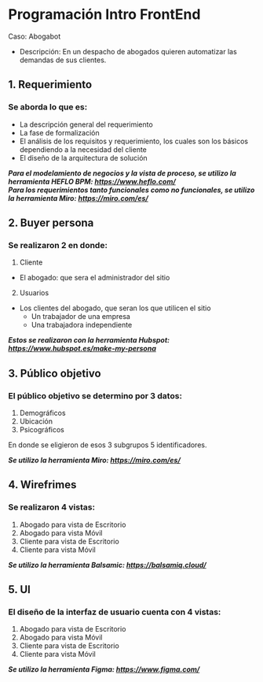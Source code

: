 # Programación Intro FrontEnd

Caso: Abogabot 
- Descripción: En un despacho de abogados quieren automatizar las demandas de sus clientes.

## 1. Requerimiento

### Se aborda lo que es:
- La descripción general del requerimiento
- La fase de formalización
- El análisis de los requisitos y requerimiento, los cuales son los básicos dependiendo a la necesidad del cliente
- El diseño de la arquitectura de solución

***Para el modelamiento de negocios y la vista de proceso, se utilizo la herramienta HEFLO BPM: https://www.heflo.com/***  
***Para los requerimientos tanto funcionales como no funcionales, se utilizo la herramienta Miro: https://miro.com/es/***
 
## 2. Buyer persona

### Se realizaron 2 en donde:
1. Cliente
- El abogado: que sera el administrador del sitio
2. Usuarios
- Los clientes del abogado, que seran los que utilicen el sitio
  - Un trabajador de una empresa
  - Una trabajadora independiente
 
 ***Estos se realizaron con la herramienta Hubspot: https://www.hubspot.es/make-my-persona***
 
 ## 3. Público objetivo
 
 ### El público objetivo se determino por 3 datos:
 1. Demográficos
 2. Ubicación
 3. Psicográficos  
 
 En donde se eligieron de esos 3 subgrupos 5 identificadores.
 
 ***Se utilizo la herramienta Miro: https://miro.com/es/***
 
 ## 4. Wirefrimes
 
 ### Se realizaron 4 vistas:
 1. Abogado para vista de Escritorio
 2. Abogado para vista Móvil
 3. Cliente para vista de Escritorio
 4. Cliente para vista Móvil
 
 ***Se utilizo la herramienta Balsamic: https://balsamiq.cloud/***
 
 ## 5. UI
 
 ### El diseño de la interfaz de usuario cuenta con 4 vistas:
 1. Abogado para vista de Escritorio
 2. Abogado para vista Móvil
 3. Cliente para vista de Escritorio
 4. Cliente para vista Móvil

 
 ***Se utilizo la herramienta Figma: https://www.figma.com/***

